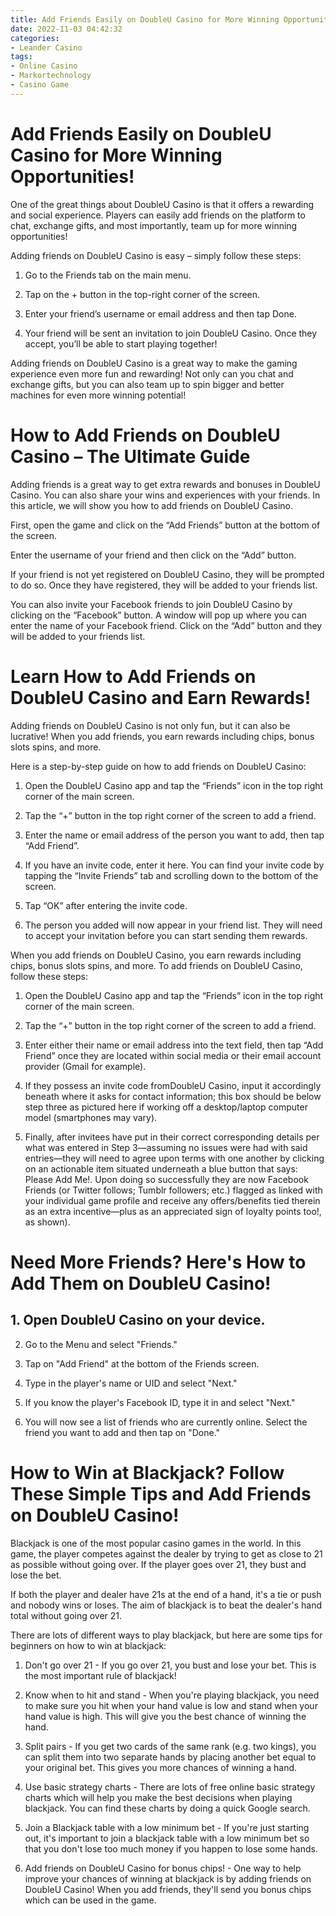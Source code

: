 ```yaml
---
title: Add Friends Easily on DoubleU Casino for More Winning Opportunities!
date: 2022-11-03 04:42:32
categories:
- Leander Casino
tags:
- Online Casino
- Markortechnology
- Casino Game
---
```



#  Add Friends Easily on DoubleU Casino for More Winning Opportunities!

One of the great things about DoubleU Casino is that it offers a rewarding and social experience. Players can easily add friends on the platform to chat, exchange gifts, and most importantly, team up for more winning opportunities!

Adding friends on DoubleU Casino is easy – simply follow these steps:

1. Go to the Friends tab on the main menu.

2. Tap on the + button in the top-right corner of the screen.

3. Enter your friend’s username or email address and then tap Done.

4. Your friend will be sent an invitation to join DoubleU Casino. Once they accept, you’ll be able to start playing together!

Adding friends on DoubleU Casino is a great way to make the gaming experience even more fun and rewarding! Not only can you chat and exchange gifts, but you can also team up to spin bigger and better machines for even more winning potential!

#  How to Add Friends on DoubleU Casino – The Ultimate Guide

Adding friends is a great way to get extra rewards and bonuses in DoubleU Casino. You can also share your wins and experiences with your friends. In this article, we will show you how to add friends on DoubleU Casino.

First, open the game and click on the “Add Friends” button at the bottom of the screen.

Enter the username of your friend and then click on the “Add” button.

If your friend is not yet registered on DoubleU Casino, they will be prompted to do so. Once they have registered, they will be added to your friends list.

You can also invite your Facebook friends to join DoubleU Casino by clicking on the “Facebook” button. A window will pop up where you can enter the name of your Facebook friend. Click on the “Add” button and they will be added to your friends list.

#  Learn How to Add Friends on DoubleU Casino and Earn Rewards!

Adding friends on DoubleU Casino is not only fun, but it can also be lucrative! When you add friends, you earn rewards including chips, bonus slots spins, and more.

Here is a step-by-step guide on how to add friends on DoubleU Casino:

1. Open the DoubleU Casino app and tap the “Friends” icon in the top right corner of the main screen.

2. Tap the “+” button in the top right corner of the screen to add a friend.

3. Enter the name or email address of the person you want to add, then tap “Add Friend”.

4. If you have an invite code, enter it here. You can find your invite code by tapping the “Invite Friends” tab and scrolling down to the bottom of the screen.

5. Tap “OK” after entering the invite code.

6. The person you added will now appear in your friend list. They will need to accept your invitation before you can start sending them rewards.

When you add friends on DoubleU Casino, you earn rewards including chips, bonus slots spins, and more. To add friends on DoubleU Casino, follow these steps:


 1) Open the DoubleU Casino app and tap the “Friends” icon in the top right corner of the main screen.

 2) Tap the “+” button in the top right corner of the screen to add a friend.

 3) Enter either their name or email address into the text field, then tap “Add Friend” once they are located within social media or their email account provider (Gmail for example).

 4) If they possess an invite code fromDoubleU Casino, input it accordingly beneath where it asks for contact information; this box should be below step three as pictured here if working off a desktop/laptop computer model (smartphones may vary). 

 5) Finally, after invitees have put in their correct corresponding details per what was entered in Step 3—assuming no issues were had with said entries—they will need to agree upon terms with one another by clicking on an actionable item situated underneath a blue button that says: Please Add Me!. Upon doing so successfully they are now Facebook Friends (or Twitter follows; Tumblr followers; etc.) flagged as linked with your individual game profile and receive any offers/benefits tied therein as an extra incentive—plus as an appreciated sign of loyalty points too!, as shown).

#  Need More Friends? Here's How to Add Them on DoubleU Casino!

## 1. Open DoubleU Casino on your device.

2. Go to the Menu and select "Friends."

3. Tap on "Add Friend" at the bottom of the Friends screen.

4. Type in the player's name or UID and select "Next."

5. If you know the player's Facebook ID, type it in and select "Next."

6. You will now see a list of friends who are currently online. Select the friend you want to add and then tap on "Done."



#  How to Win at Blackjack? Follow These Simple Tips and Add Friends on DoubleU Casino!

Blackjack is one of the most popular casino games in the world. In this game, the player competes against the dealer by trying to get as close to 21 as possible without going over. If the player goes over 21, they bust and lose the bet.

If both the player and dealer have 21s at the end of a hand, it's a tie or push and nobody wins or loses. The aim of blackjack is to beat the dealer's hand total without going over 21.

There are lots of different ways to play blackjack, but here are some tips for beginners on how to win at blackjack:

1) Don't go over 21 - If you go over 21, you bust and lose your bet. This is the most important rule of blackjack!

2) Know when to hit and stand - When you're playing blackjack, you need to make sure you hit when your hand value is low and stand when your hand value is high. This will give you the best chance of winning the hand.

3) Split pairs - If you get two cards of the same rank (e.g. two kings), you can split them into two separate hands by placing another bet equal to your original bet. This gives you more chances of winning a hand.

4) Use basic strategy charts - There are lots of free online basic strategy charts which will help you make the best decisions when playing blackjack. You can find these charts by doing a quick Google search.

5) Join a Blackjack table with a low minimum bet - If you're just starting out, it's important to join a blackjack table with a low minimum bet so that you don't lose too much money if you happen to lose some hands.

6) Add friends on DoubleU Casino for bonus chips! - One way to help improve your chances of winning at blackjack is by adding friends on DoubleU Casino! When you add friends, they'll send you bonus chips which can be used in the game.
